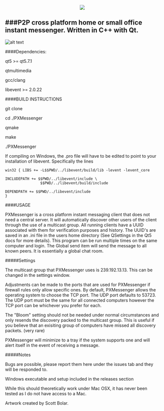 <p align="center">
  <img src="http://i.imgur.com/ZzEp29l.png"/>
</p>

###P2P cross platform home or small office instant messenger.  Written in C++ with Qt.
-------------

![alt text](http://i.imgur.com/6rLhyvL.png "PXMessenger")

####Dependencies:

qt5 >= qt5.7.1

qtmultimedia

gcc/clang

libevent >= 2.0.22


####BUILD INSTRUCTIONS

git clone

cd ./PXMessenger

qmake

make

./PXMessenger

If compiling on Windows, the .pro file will have to be edited to point to your
installation of libevent.  Specifically the lines

```
win32 { LIBS += -L$$PWD/../libevent/build/lib -levent -levent_core

INCLUDEPATH += $$PWD/../libevent/include \
                $$PWD/../libevent/build/include

DEPENDPATH += $$PWD/../libevent/include
}
```

####USAGE

PXMessenger is a cross platform instant messaging client that does not need a
central server.  It will automatically discover other users of the client
through the use of a multicast group.  All running clients have a UUID
associated with them for verification purposes and history.  The UUID's are
saved in an .ini file in the users home directory (See QSettings in the Qt5 docs
for more details).  This program can be run multiple times on the same computer
and login.  The Global send item will send the message to all known peers.  It
is essentially a global chat room.  

#####Settings

The multicast group that PXMessenger uses is 239.192.13.13.  This can be changed
in the settings window.

Adjustments can be made to the ports that are used for PXMessenger if firewall
rules only allow specific ones.  By default, PXMessenger allows the operating
system to choose the TCP port.  The UDP port defaults to 53723.  The UDP port
must be the same for all connected computers however the TCP port can be
whichever you prefer for each. 

The "Bloom" setting should not be needed under normal circumstances and only
resends the discovery packed to the multicast group.  This is useful if you
believe that an exisiting group of computers have missed all discovery packets.
(very rare)

PXMessenger will minimize to a tray if the system supports one and will alert
itself in the event of receiving a message.

#####Notes

Bugs are possible, please report them here under the issues tab and they will be
responded to.

Windows executable and setup included in the releases section

While this should theoretically work under Mac OSX, it has never been
tested as I do not have access to a Mac.

Artwork created by Scott Bolar.
